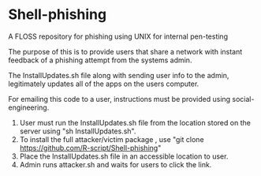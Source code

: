 # Shell-phishing
A FLOSS repository for phishing using UNIX for internal pen-testing

The purpose of this is to provide users that share a network with instant feedback of a phishing attempt from the systems admin.

The InstallUpdates.sh file along with sending user info to the admin, legitimately updates all of the apps on the users computer.

For emailing this code to a user, instructions must be provided using social-engineering.
1. User must run the InstallUpdates.sh file from the location stored on the server using "sh InstallUpdates.sh".
2. To install the full attacker/victim package , use "git clone https://github.com/R-script/Shell-phishing"
3. Place the InstallUpdates.sh file in an accessible location to user.
4. Admin runs attacker.sh and waits for users to click the link.
